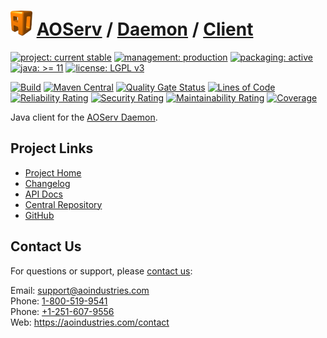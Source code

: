 # [<img src="ao-logo.png" alt="AO Logo" width="35" height="40">](https://github.com/ao-apps) [AOServ](https://aoindustries.com/aoserv/) / [Daemon](https://github.com/ao-apps/aoserv-daemon) / [Client](https://github.com/ao-apps/aoserv-daemon-client)

[![project: current stable](https://aoindustries.com/ao-badges/project-current-stable.svg)](https://aoindustries.com/life-cycle#project-current-stable)
[![management: production](https://aoindustries.com/ao-badges/management-production.svg)](https://aoindustries.com/life-cycle#management-production)
[![packaging: active](https://aoindustries.com/ao-badges/packaging-active.svg)](https://aoindustries.com/life-cycle#packaging-active)  
[![java: &gt;= 11](https://aoindustries.com/ao-badges/java-11.svg)](https://docs.oracle.com/en/java/javase/11/docs/api/)
[![license: LGPL v3](https://aoindustries.com/ao-badges/license-lgpl-3.0.svg)](https://www.gnu.org/licenses/lgpl-3.0)

[![Build](https://github.com/ao-apps/aoserv-daemon-client/workflows/Build/badge.svg?branch=master)](https://github.com/ao-apps/aoserv-daemon-client/actions?query=workflow%3ABuild)
[![Maven Central](https://maven-badges.herokuapp.com/maven-central/com.aoindustries/aoserv-daemon-client/badge.svg)](https://maven-badges.herokuapp.com/maven-central/com.aoindustries/aoserv-daemon-client)
[![Quality Gate Status](https://sonarcloud.io/api/project_badges/measure?branch=master&project=com.aoapps.platform%3Aaoapps-daemon-client&metric=alert_status)](https://sonarcloud.io/dashboard?branch=master&id=com.aoapps.platform%3Aaoapps-daemon-client)
[![Lines of Code](https://sonarcloud.io/api/project_badges/measure?branch=master&project=com.aoapps.platform%3Aaoapps-daemon-client&metric=ncloc)](https://sonarcloud.io/component_measures?branch=master&id=com.aoapps.platform%3Aaoapps-daemon-client&metric=ncloc)  
[![Reliability Rating](https://sonarcloud.io/api/project_badges/measure?branch=master&project=com.aoapps.platform%3Aaoapps-daemon-client&metric=reliability_rating)](https://sonarcloud.io/component_measures?branch=master&id=com.aoapps.platform%3Aaoapps-daemon-client&metric=Reliability)
[![Security Rating](https://sonarcloud.io/api/project_badges/measure?branch=master&project=com.aoapps.platform%3Aaoapps-daemon-client&metric=security_rating)](https://sonarcloud.io/component_measures?branch=master&id=com.aoapps.platform%3Aaoapps-daemon-client&metric=Security)
[![Maintainability Rating](https://sonarcloud.io/api/project_badges/measure?branch=master&project=com.aoapps.platform%3Aaoapps-daemon-client&metric=sqale_rating)](https://sonarcloud.io/component_measures?branch=master&id=com.aoapps.platform%3Aaoapps-daemon-client&metric=Maintainability)
[![Coverage](https://sonarcloud.io/api/project_badges/measure?branch=master&project=com.aoapps.platform%3Aaoapps-daemon-client&metric=coverage)](https://sonarcloud.io/component_measures?branch=master&id=com.aoapps.platform%3Aaoapps-daemon-client&metric=Coverage)

Java client for the [AOServ Daemon](https://github.com/ao-apps/aoserv-daemon).

## Project Links
* [Project Home](https://aoindustries.com/aoserv/daemon/client/)
* [Changelog](https://aoindustries.com/aoserv/daemon/client/changelog)
* [API Docs](https://aoindustries.com/aoserv/daemon/client/apidocs/)
* [Central Repository](https://central.sonatype.com/artifact/com.aoindustries/aoserv-daemon-client)
* [GitHub](https://github.com/ao-apps/aoserv-daemon-client)

## Contact Us
For questions or support, please [contact us](https://aoindustries.com/contact):

Email: [support@aoindustries.com](mailto:support@aoindustries.com)  
Phone: [1-800-519-9541](tel:1-800-519-9541)  
Phone: [+1-251-607-9556](tel:+1-251-607-9556)  
Web: https://aoindustries.com/contact
